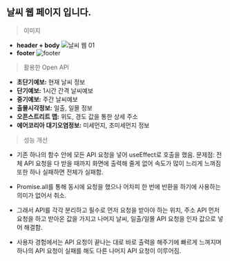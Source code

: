 ## 날씨 웹 페이지 입니다.

> 이미지
- **header + body**
![날씨 웹 01](https://github.com/user-attachments/assets/d0fffeea-a988-45af-b9bb-3d60c085d0f4)
- **footer**
![footer](https://github.com/user-attachments/assets/2a8b5ebf-b8ec-47f3-b2c6-8d4ba119934a)


> 활용한 Open API
- **초단기예보:** 현재 날씨 정보
- **단기예보:** 1시간 간격 날씨예보
- **중기예보:** 주간 날씨예보
- **출몰시각정보:** 일출, 일몰 정보
- **오픈스트리트 맵:** 위도, 경도 값을 통한 상세 주소
- **에어코리아 대기오염정보:** 미세먼지, 초미세먼지 정보


> 성능 개선
- 기존 하나의 함수 안에 모든 API 요청을 넣어 useEffect로 호출을 했음.
  문제점: 전체 API 요청을 다 받을 때까지 화면에 출력해 줄게 없어 속도가 많이 느리게 느껴짐 또한 하나 실패하면 전체가 실패함.

- Promise.all를 통해 동시에 요청을 했으나 어차피 한 번에 반환을 하기에 사용하는 의미가 없어서 취소.

- 그래서 API를 각각 분리하고 필수로 먼저 요청을 받아야 하는 위치, 주소 API 먼저 요청을 하고 받아온 값을 가지고 나머지 날씨, 일출/일몰 API 요청을 인자 값으로 넣어 해결함.
- 사용자 경험에서는 API 요청이 끝나는 대로 바로 출력을 해주기에 빠르게 느껴지며 하나의 API 요청이 실패를 해도 다른 나머지 API 요청이 이루어짐.
